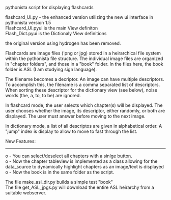 pythonista script for displaying flashcards


flashcard_UI.py - the enhanced version utilizing the new ui interface in pythonista version 1.5
<br>Flashcard_UI.pyui is the main View definiton
<br>Flash_Dict.pyui   is the Dictionaly View definitions

the original version using hydrogen has been removed.

Flashcards are image files ('png or jpg) stored in a heirarchical file system within the pythonista file structure.  The 
individual image files are organized in "chapter folders", and those in a "book" folder.  In the files here, the book folder
is ASL (I am studying sign language). 

The filename becomes a decriptor.  An image can have multiple descriptors.  To accomplish this, the filename is a comma
separated list of descriptors.  When sorting these descriptor for the dictionary view (see below), noise words (the, a, to, to be)
are ignored.  

In flashcard mode, the user selects which chapter(s) will be displayed.  The user chooses whether the image, its descriptor, 
either randomly, or both are displayed.  The user must answer before moving to the next image.  

In dictionary mode, a list of all descriptos are given in alphabetical order.  A "jump" index is display to allow to move to 
fast through the list.

New Features:
____________

o - You can select/deselect all chapters with a sinlge button.
<br>o - Now the chapter tableview is implemented as a class allowing for the data_source to dynamically 
highlight chapters as an image/text is displayed
<br>o - Now the book is in the same folder as the script.

The file make_asl_dir.py builds a simple test "book"
<br>The file get_ASL_jpgs.py will download the entire ASL heirarchy from a suitable webserver.
